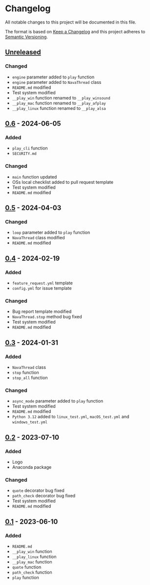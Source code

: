# Changelog
All notable changes to this project will be documented in this file.

The format is based on [Keep a Changelog](http://keepachangelog.com/en/1.0.0/)
and this project adheres to [Semantic Versioning](http://semver.org/spec/v2.0.0.html).

## [Unreleased]
### Changed
- `engine` parameter added to `play` function
- `engine` parameter added to `NavaThread` class
- `README.md` modified
- Test system modified
- `__play_win` function renamed to `__play_winsound`
- `__play_mac` function renamed to `__play_afplay`
- `__play_linux` function renamed to `__play_alsa`
## [0.6] - 2024-06-05
### Added
- `play_cli` function
- `SECURITY.md`
### Changed
- `main` function updated
- OSs local checklist added to pull request template
- Test system modified
- `README.md` modified
## [0.5] - 2024-04-03
### Changed
- `loop` parameter added to `play` function
- `NavaThread` class modified
- `README.md` modified
## [0.4] - 2024-02-19
### Added
- `feature_request.yml` template
- `config.yml` for issue template
### Changed
- Bug report template modified
- `NavaThread.stop` method bug fixed
- Test system modified
- `README.md` modified 
## [0.3] - 2024-01-31
### Added
- `NavaThread` class
- `stop` function
- `stop_all` function
### Changed
- `async_mode` parameter added to `play` function
- Test system modified
- `README.md` modified 
- `Python 3.12` added to `linux_test.yml`, `macOS_test.yml` and `windows_test.yml`
## [0.2] - 2023-07-10
### Added
- Logo
- Anaconda package
### Changed
- `quote` decorator bug fixed
- `path_check` decorator bug fixed
- Test system modified
- `README.md` modified 
## [0.1] - 2023-06-10
### Added
- `README.md`
- `__play_win` function
- `__play_linux` function
- `__play_mac` function
- `quote` function
- `path_check` function
- `play` function


[Unreleased]: https://github.com/openscilab/nava/compare/v0.6...dev
[0.6]: https://github.com/openscilab/nava/compare/v0.5...v0.6
[0.5]: https://github.com/openscilab/nava/compare/v0.4...v0.5
[0.4]: https://github.com/openscilab/nava/compare/v0.3...v0.4
[0.3]: https://github.com/openscilab/nava/compare/v0.2...v0.3
[0.2]: https://github.com/openscilab/nava/compare/v0.1...v0.2
[0.1]: https://github.com/openscilab/nava/compare/bd789cc...v0.1

